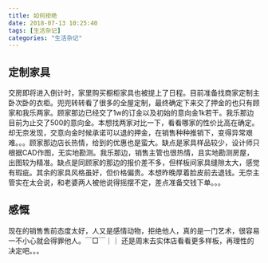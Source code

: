 ```yaml
---
title: 如何拒绝
date: 2018-07-13 10:25:40
tags: [生活杂记]
categories: "生活杂记"
---
```

## 定制家具

交房即将进入倒计时，家里购买橱柜家具也被提上了日程。目前准备找商家定制主卧次卧的衣柜。兜兜转转看了很多的全屋定制，最终确定下来交了押金的也只有顾家和我乐两家。顾家那边已经交了1w的订金以及初始的意向金1k若干。我乐那边目前为止交了500的意向金。本想找两家对比一下，看看哪家的性价比高在确定。却无奈发现，交意向金时候承诺可以退的押金，在销售种种推销下，变得异常艰难。。。顾家那边店长热情，给到的优惠也是蛮大。缺点是家具样品较少，设计师只根据CAD作图，无实地勘测。我乐那边，销售主管也很热情，且实地勘测房屋，出图较为精准。缺点是同顾家的那边的报价差不多，但样板间家具缝隙太大，感觉有瑕疵。其余的家具风格虽好，但价格偏贵。本想昨晚厚着脸皮前去退钱。无奈主管实在太会说，和老婆两人被他说得摇摆不定，差点准备交钱下单。。。
<!--more-->
## 感慨

现在的销售售前态度太好，人又是感情动物，拒绝他人，真的是一门艺术，很容易一不小心就会得罪他人。￣□￣｜｜
还是周末去实体店看看更多样板，再理性的决定吧。。。

